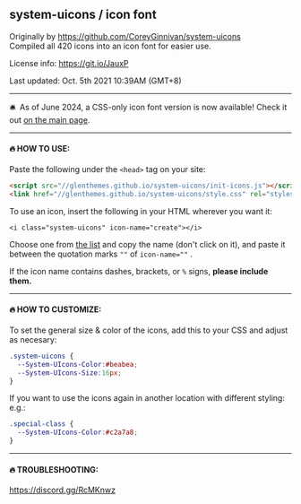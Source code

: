 ## system-uicons / icon font

Originally by https://github.com/CoreyGinnivan/system-uicons  
Compiled all 420 icons into an icon font for easier use.

License info: https://git.io/JauxP

Last updated: Oct. 5th 2021 10:39AM (GMT+8)

---

🛎️ As of June 2024, a CSS-only icon font version is now available! Check it out [on the main page](https://git.io/Jaz87).

---

#### 🔥 HOW TO USE:

Paste the following under the `<head>` tag on your site:
```html
<script src="//glenthemes.github.io/system-uicons/init-icons.js"></script>
<link href="//glenthemes.github.io/system-uicons/style.css" rel="stylesheet">
```

To use an icon, insert the following in your HTML wherever you want it:
```
<i class="system-uicons" icon-name="create"></i>
```

Choose one from [the list](https://systemuicons.com/) and copy the name (don't click on it), and paste it between the quotation marks `""` of `icon-name=""`
.

If the icon name contains dashes, brackets, or `%` signs, **please include them.**

---

#### 🔥 HOW TO CUSTOMIZE:

To set the general size & color of the icons, add this to your CSS and adjust as necesary:
```css
.system-uicons {
  --System-UIcons-Color:#beabea;
  --System-UIcons-Size:16px;
}
```

If you want to use the icons again in another location with different styling:  
e.g.:
```css
.special-class {
  --System-UIcons-Color:#c2a7a8;
}
```
---

#### 🔥 TROUBLESHOOTING:

https://discord.gg/RcMKnwz
